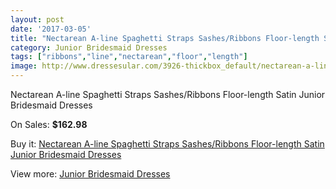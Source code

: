 ```yaml
---
layout: post
date: '2017-03-05'
title: "Nectarean A-line Spaghetti Straps Sashes/Ribbons Floor-length Satin Junior Bridesmaid Dresses"
category: Junior Bridesmaid Dresses
tags: ["ribbons","line","nectarean","floor","length"]
image: http://www.dressesular.com/3926-thickbox_default/nectarean-a-line-spaghetti-straps-sashes-ribbons-floor-length-satin-junior-bridesmaid-dresses.jpg
---
```

Nectarean A-line Spaghetti Straps Sashes/Ribbons Floor-length Satin Junior Bridesmaid Dresses

On Sales: **$162.98**
<a href="https://www.dressesular.com/junior-bridesmaid-dresses/1629-nectarean-a-line-spaghetti-straps-sashes-ribbons-floor-length-satin-junior-bridesmaid-dresses.html"><amp-img layout="responsive" width="600" height="600" src="//www.dressesular.com/3926-thickbox_default/nectarean-a-line-spaghetti-straps-sashes-ribbons-floor-length-satin-junior-bridesmaid-dresses.jpg" alt="Nectarean A-line Spaghetti Straps Sashes/Ribbons Floor-length Satin Junior Bridesmaid Dresses 0" /></a>

Buy it: [Nectarean A-line Spaghetti Straps Sashes/Ribbons Floor-length Satin Junior Bridesmaid Dresses](https://www.dressesular.com/junior-bridesmaid-dresses/1629-nectarean-a-line-spaghetti-straps-sashes-ribbons-floor-length-satin-junior-bridesmaid-dresses.html "Nectarean A-line Spaghetti Straps Sashes/Ribbons Floor-length Satin Junior Bridesmaid Dresses")

View more: [Junior Bridesmaid Dresses](https://www.dressesular.com/10-junior-bridesmaid-dresses "Junior Bridesmaid Dresses")